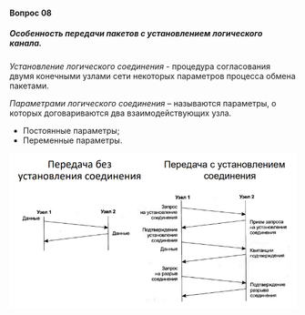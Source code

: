 #### Вопрос 08

##### Особенность передачи пакетов с установлением логического канала.

*Установление логического соединения* - процедура согласования двумя конечными узлами сети некоторых параметров процесса обмена пакетами.

*Параметрами логического соединения* – называются параметры, о которых договариваются два взаимодействующих узла. 

- Постоянные параметры; 
- Переменные параметры.

![image-20220621184056118](Answer_2_8/image-20220621184056118.png)
